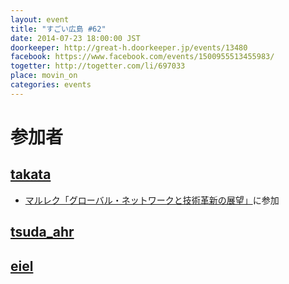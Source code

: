 ```yaml
---
layout: event
title: "すごい広島 #62"
date: 2014-07-23 18:00:00 JST
doorkeeper: http://great-h.doorkeeper.jp/events/13480
facebook: https://www.facebook.com/events/1500955513455983/
togetter: http://togetter.com/li/697033
place: movin_on
categories: events
---
```


# 参加者


## [takata](https://github.com/great-h/great-h.github.io/issues/1097)

* [マルレク「グローバル・ネットワークと技術革新の展望」](http://kokucheese.com/event/index/192017/)に参加


## [tsuda_ahr](http://twitter.com/tsuda_ahr)


## [eiel](http://eiel.info/)

